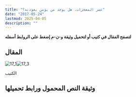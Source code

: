 ```yaml
---
title: "عصر المعجزات، هل يوجد من يؤمن بعودته؟"
date: "2017-05-24"
lastmod: 2025-04-05
description: ""
---
```

**لتصفح المقال في كتيب أو لتحميل وثيقة و-ن-م إضغط على الروابط أسفله**

## المقال

![17_1](https://abouyaarebmarzouki.wordpress.com/wp-content/uploads/2017/05/17_1.png?w=648)![17_3](https://abouyaarebmarzouki.wordpress.com/wp-content/uploads/2017/05/17_3.png?w=648)

الكتيب

## وثيقة النص المحمول ورابط تحميلها

###
